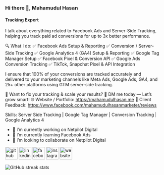 ### Hi there 👋, Mahamudul Hasan
#### Tracking Expert
I talk about everything related to Facebook Ads and Server-Side Tracking, helping you track paid ad conversions for up to 3x better performance.

🔍 What I do:
✅ Facebook Ads Setup & Reporting
✅ Conversion / Server-Side Tracking
✅ Google Analytics 4 (GA4) Setup & Reporting
✅ Google Tag Manager Setup
✅ Facebook Pixel & Conversion API
✅ Google Ads Conversion Tracking
✅ TikTok, Snapchat Pixel & API Integration

I ensure that 100% of your conversions are tracked accurately and delivered to your marketing channels like Meta Ads, Google Ads, GA4, and 25+ other platforms using GTM server-side tracking.

🎯 Want to fix your tracking & scale your results?
📩 DM me today — Let’s grow smart!
🌐 Website / Portfolio: https://mahamudulhasan.me
💬 Client Feedback: https://www.facebook.com/mahamudulhasanmarketer/reviews

Skills: Server Side Tracking |  Google Tag Manager |  Conversion Tracking |  Google Analytics 4

- 🔭 I’m currently working on Netpilot Digital 
- 🌱 I’m currently learning Facebook Ads 
- 👯 I’m looking to collaborate on Netpilot Digital 


[<img src='https://cdn.jsdelivr.net/npm/simple-icons@3.0.1/icons/github.svg' alt='github' height='40'>](https://github.com/mahamudulhasanmarketer)  [<img src='https://cdn.jsdelivr.net/npm/simple-icons@3.0.1/icons/linkedin.svg' alt='linkedin' height='40'>](https://www.linkedin.com/in/mahamudulhasanmarketer/)  [<img src='https://cdn.jsdelivr.net/npm/simple-icons@3.0.1/icons/facebook.svg' alt='facebook' height='40'>](https://www.facebook.com/mahamudulhasanmarketer)  [<img src='https://cdn.jsdelivr.net/npm/simple-icons@3.0.1/icons/instagram.svg' alt='instagram' height='40'>](https://www.instagram.com/mahamudulhasanmarketer/)  [<img src='https://cdn.jsdelivr.net/npm/simple-icons@3.0.1/icons/icloud.svg' alt='website' height='40'>](https://mahamudulhasan.me)  

![GitHub streak stats](https://streak-stats.demolab.com/?user=mahamudulhasanmarketer)  

